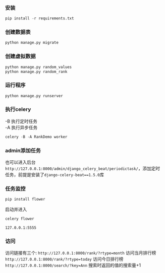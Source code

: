 ### 安装
```python
pip install -r requirements.txt
```

### 创建数据表
```python
python manage.py migrate
```

### 创建虚拟数据
```python
python manage.py random_values
python manage.py random_rank
```

### 运行程序
```python
python manage.py runserver
```

### 执行celery
-B 执行定时任务 <br/>
-A 执行异步任务
```python
celery -B -A RankDemo worker
```

### admin添加任务
也可以进入后台`http://127.0.0.1:8000/admin/django_celery_beat/periodictask/`，添加定时任务，前提是安装了`django-celery-beat==1.5.0`库

### 任务监控
```python
pip install flower
```
启动并进入
```python
celery flower
```
`127.0.0.1:5555`


### 访问
访问链接有三个:
`http://127.0.0.1:8000/rank/?rtype=month` 访问当月排行榜 <br/>
`http://127.0.0.1:8000/rank/?rtype=today` 访问今日排行榜 <br/>
`http://127.0.0.1:8000/search/?key=Ann` 搜索时返回的值的搜索量+1 <br/>